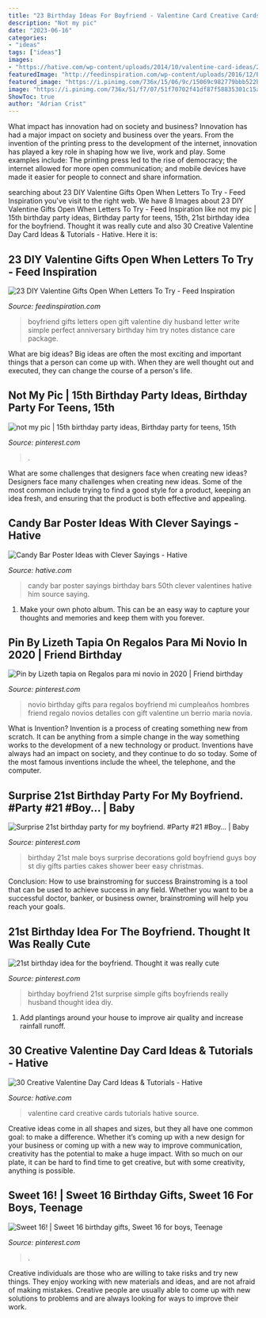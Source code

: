 ```yaml
---
title: "23 Birthday Ideas For Boyfriend - Valentine Card Creative Cards Tutorials Hative Source"
description: "Not my pic"
date: "2023-06-16"
categories:
- "ideas"
tags: ["ideas"]
images:
- "https://hative.com/wp-content/uploads/2014/10/valentine-card-ideas/21-valentine-card-ideas.jpg"
featuredImage: "http://feedinspiration.com/wp-content/uploads/2016/12/Perfect-gift-for-boyfriend.jpg"
featured_image: "https://i.pinimg.com/736x/15/06/9c/15069c982779bbb522b7311aa2b3f67e.jpg"
image: "https://i.pinimg.com/736x/51/f7/07/51f70702f41df87f58835301c15a6417.jpg"
ShowToc: true
author: "Adrian Crist"
---
```



What impact has innovation had on society and business?
Innovation has had a major impact on society and business over the years. From the invention of the printing press to the development of the internet, innovation has played a key role in shaping how we live, work and play. Some examples include: The printing press led to the rise of democracy; the internet allowed for more open communication; and mobile devices have made it easier for people to connect and share information.

	

		
searching about 23 DIY Valentine Gifts Open When Letters To Try - Feed Inspiration you've visit to the right web. We have 8 Images about 23 DIY Valentine Gifts Open When Letters To Try - Feed Inspiration like not my pic | 15th birthday party ideas, Birthday party for teens, 15th, 21st birthday idea for the boyfriend. Thought it was really cute and also 30 Creative Valentine Day Card Ideas &amp; Tutorials - Hative. Here it is:
		
    
## 23 DIY Valentine Gifts Open When Letters To Try - Feed Inspiration

<img loading=lazy src="http://feedinspiration.com/wp-content/uploads/2016/12/Perfect-gift-for-boyfriend.jpg" onerror="this.onerror=null;this.src='https://tse1.mm.bing.net/th?id=OIP.J9BJ5Ro-QDwv9-xSf6OkIQHaJ6&amp;pid=15.1';" alt="23 DIY Valentine Gifts Open When Letters To Try - Feed Inspiration">

_Source: feedinspiration.com_

>boyfriend gifts letters open gift valentine diy husband letter write simple perfect anniversary birthday him try notes distance care package. 

	

What are big ideas?
Big ideas are often the most exciting and important things that a person can come up with. When they are well thought out and executed, they can change the course of a person's life.

    
## Not My Pic | 15th Birthday Party Ideas, Birthday Party For Teens, 15th

<img loading=lazy src="https://i.pinimg.com/736x/51/f7/07/51f70702f41df87f58835301c15a6417.jpg" onerror="this.onerror=null;this.src='https://tse3.mm.bing.net/th?id=OIP.vczts_INctCF47IXR01vWQHaNw&amp;pid=15.1';" alt="not my pic | 15th birthday party ideas, Birthday party for teens, 15th">

_Source: pinterest.com_

>. 

	

What are some challenges that designers face when creating new ideas?
Designers face many challenges when creating new ideas. Some of the most common include trying to find a good style for a product, keeping an idea fresh, and ensuring that the product is both effective and appealing.

    
## Candy Bar Poster Ideas With Clever Sayings - Hative

<img loading=lazy src="https://hative.com/wp-content/uploads/2015/01/candy-bar-sayings/8-candy-bar-saying-ideas.jpg" onerror="this.onerror=null;this.src='https://tse4.mm.bing.net/th?id=OIP.ZCQ7LAyHzLc_TkZApETBdwHaJ4&amp;pid=15.1';" alt="Candy Bar Poster Ideas with Clever Sayings - Hative">

_Source: hative.com_

>candy bar poster sayings birthday bars 50th clever valentines hative him source saying. 

	

1. Make your own photo album. This can be an easy way to capture your thoughts and memories and keep them with you forever.

    
## Pin By Lizeth Tapia On Regalos Para Mi Novio In 2020 | Friend Birthday

<img loading=lazy src="https://i.pinimg.com/736x/15/06/9c/15069c982779bbb522b7311aa2b3f67e.jpg" onerror="this.onerror=null;this.src='https://tse4.mm.bing.net/th?id=OIP.q5mmWkZ89VC-xbkRBaSKiwHaJ3&amp;pid=15.1';" alt="Pin by Lizeth tapia on Regalos para mi novio in 2020 | Friend birthday">

_Source: pinterest.com_

>novio birthday gifts para regalos boyfriend mi cumpleaños hombres friend regalo novios detalles con gift valentine un berrio maria novia. 

	

What is Invention?
Invention is a process of creating something new from scratch. It can be anything from a simple change in the way something works to the development of a new technology or product. Inventions have always had an impact on society, and they continue to do so today. Some of the most famous inventions include the wheel, the telephone, and the computer.

    
## Surprise 21st Birthday Party For My Boyfriend. #Party #21 #Boy… | Baby

<img loading=lazy src="https://i.pinimg.com/736x/5e/91/67/5e9167a708806f7894142740a70e3178--st-birthday-parties-birthday-party-ideas.jpg" onerror="this.onerror=null;this.src='https://tse3.mm.bing.net/th?id=OIP.9rMAd2PxRDq8KXfCalAQpAHaJ3&amp;pid=15.1';" alt="Surprise 21st birthday party for my boyfriend. #Party #21 #Boy… | Baby">

_Source: pinterest.com_

>birthday 21st male boys surprise decorations gold boyfriend guys boy st diy gifts parties cakes shower beer easy christmas. 

	

Conclusion: How to use brainstroming for success
Brainstroming is a tool that can be used to achieve success in any field. Whether you want to be a successful doctor, banker, or business owner, brainstroming will help you reach your goals.

    
## 21st Birthday Idea For The Boyfriend. Thought It Was Really Cute

<img loading=lazy src="https://i.pinimg.com/736x/b4/3a/55/b43a55969877f4d89a5cba2931776093--big-night-st-birthday.jpg" onerror="this.onerror=null;this.src='https://tse4.mm.bing.net/th?id=OIP.s0znyMi91_lgehCI-kTqLQHaJ3&amp;pid=15.1';" alt="21st birthday idea for the boyfriend. Thought it was really cute">

_Source: pinterest.com_

>birthday boyfriend 21st surprise simple gifts boyfriends really husband thought idea diy. 

	

1. Add plantings around your house to improve air quality and increase rainfall runoff.

    
## 30 Creative Valentine Day Card Ideas &amp; Tutorials - Hative

<img loading=lazy src="https://hative.com/wp-content/uploads/2014/10/valentine-card-ideas/21-valentine-card-ideas.jpg" onerror="this.onerror=null;this.src='https://tse3.mm.bing.net/th?id=OIP.Kh-ebkgmYmMm6U7CKtKsqgHaFX&amp;pid=15.1';" alt="30 Creative Valentine Day Card Ideas &amp; Tutorials - Hative">

_Source: hative.com_

>valentine card creative cards tutorials hative source. 

	

Creative ideas come in all shapes and sizes, but they all have one common goal: to make a difference. Whether it’s coming up with a new design for your business or coming up with a new way to improve communication, creativity has the potential to make a huge impact. With so much on our plate, it can be hard to find time to get creative, but with some creativity, anything is possible.

    
## Sweet 16! | Sweet 16 Birthday Gifts, Sweet 16 For Boys, Teenage

<img loading=lazy src="https://i.pinimg.com/736x/fd/4b/78/fd4b783c1926a6b938b91eaba9e60c7e.jpg" onerror="this.onerror=null;this.src='https://tse2.mm.bing.net/th?id=OIP.y3iuFIzaoyOmBN3e7MLIWwHaNL&amp;pid=15.1';" alt="Sweet 16! | Sweet 16 birthday gifts, Sweet 16 for boys, Teenage">

_Source: pinterest.com_

>. 

	

Creative individuals are those who are willing to take risks and try new things. They enjoy working with new materials and ideas, and are not afraid of making mistakes. Creative people are usually able to come up with new solutions to problems and are always looking for ways to improve their work.

